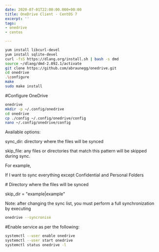 ```yaml
---
date: 2020-07-01T22:00:00.000+00:00
title: OneDrive Client - CentOS 7
excerpt: ''
tags:
- onedrive
- centos

---
```


```zsh
yum install libcurl-devel
yum install sqlite-devel
curl -fsS https://dlang.org/install.sh | bash -s dmd
source ~/dlang/dmd-2.092.1/activate
git clone https://github.com/abraunegg/onedrive.git
cd onedrive
.\configure
make
sudo make install
```

\#Configure OneDrive

```zsh
onedrive
mkdir -p ~/.config/onedrive
cd onedrive
cp ./config ~/.config/onedrive/config
nano ~/.config/onedrive/config
```

Available options:

sync_dir: directory where the files will be synced

skip_file: any files or directories that match this pattern will be skipped during sync.

For example,

If I want to sync everything except Confidential and Personal Folders

\# Directory where the files will be synced

skip_dir = "example|example"

Note: after changing the sync list, you must perform a full synchronization by executing

```zsh
onedrive --syncronise
```

\#Enable service as per the following:

```zsh
systemctl --user enable onedrive
systemctl --user start onedrive
systemctl status onedrive -l
```